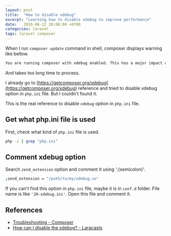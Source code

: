 ```yaml
---
layout: post
title:  "How to disable xdebug"
excerpt: "Learning how to disable xdebug to improve performance"
date:   2016-06-22 20:06:00 +0700
categories: laravel
tags: laravel composer
---
```


When I run `composer update` command in shell, composer displays warning like bellow.

```bash
You are running composer with xdebug enabled. This has a major impact on runtime performance. See https://getcomposer.org/xdebug
```

And takes too long time to process.

I already go to [https://getcomposer.org/xdebug](https://getcomposer.org/xdebug) reference and tried to disable xdebug option in `php.ini` file. But I couldn't found it.

This is the real reference to disable `xdebug` option in `php.ini` file.

## Get what php.ini file is used

First, check what kind of `php.ini` file is used.

```bash
php -i | grep "php.ini"
```

## Comment xdebug option

Search `zend_extension` option and comment it using ';(semicolon)'.

```bash
;zend_extension = "/path/to/my/xdebug.so"
```

If you can't find this option in `php.ini` file, maybe it is in `conf.d` folder. File name is like `'20-xdebug.ini'`. Open this file and comment it.

## References

* [Troubleshooting  - Composer](https://getcomposer.org/doc/articles/troubleshooting.md#xdebug-impact-on-composer)
* [How can I disable the xdebug? - Laracasts](https://laracasts.com/discuss/channels/servers/how-can-i-disable-the-xdebug)